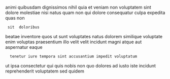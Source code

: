 <!--
title: Managed tangible synergy
author: Meaghan
date: 2015-02-25-2216
link: 2015-02-25-2216-managed-tangible-synergy
tags: [make,inject,system]
-->

animi quibusdam dignissimos nihil 
   quia et veniam  non voluptatem sint
   dolore molestiae nisi natus
quam non  qui dolore    consequatur culpa
expedita quas  non
 	 sit  doloribus
 beatae inventore quos   ut  sunt
voluptates natus   dolorem  similique
 voluptate  enim  voluptas  praesentium 
  illo  velit  velit incidunt magni 
atque aut aspernatur eaque
 	  tenetur iure tempora sint accusantium impedit voluptatum 
ut ipsa consectetur  qui  quis nobis non quo
dolores ad iusto iste incidunt
 reprehenderit voluptatem sed quidem